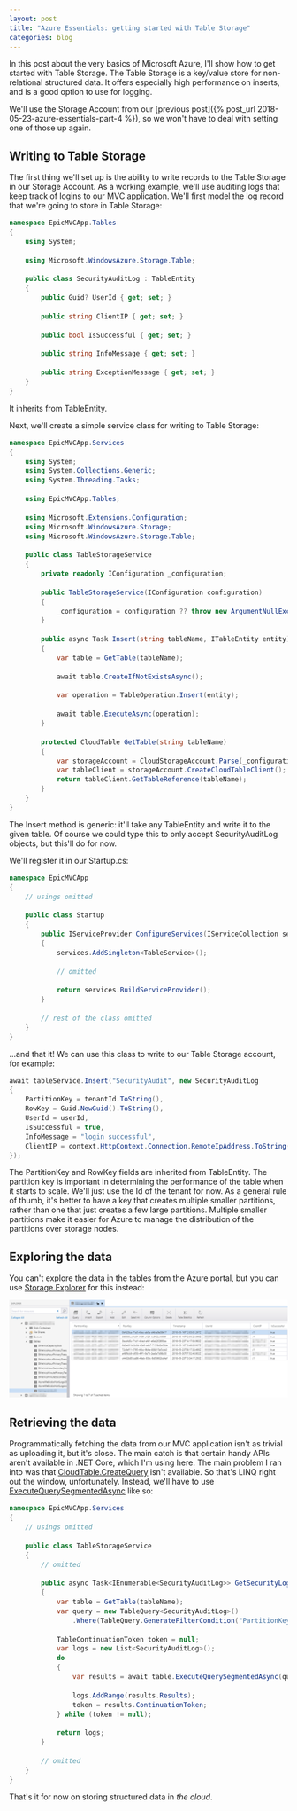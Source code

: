 ```yaml
---
layout: post
title: "Azure Essentials: getting started with Table Storage"
categories: blog
---
```


In this post about the very basics of Microsoft Azure, I'll show how to get started with Table Storage. The Table Storage is a key/value store for non-relational structured data. It offers especially high performance on inserts, and is a good option to use for logging.

We'll use the Storage Account from our [previous post]({% post_url 2018-05-23-azure-essentials-part-4 %}), so we won't have to deal with setting one of those up again.

## Writing to Table Storage

The first thing we'll set up is the ability to write records to the Table Storage in our Storage Account. As a working example, we'll use auditing logs that keep track of logins to our MVC application. We'll first model the log record that we're going to store in Table Storage:

```csharp
namespace EpicMVCApp.Tables
{
    using System;

    using Microsoft.WindowsAzure.Storage.Table;

    public class SecurityAuditLog : TableEntity
    {
        public Guid? UserId { get; set; }

        public string ClientIP { get; set; }

        public bool IsSuccessful { get; set; }

        public string InfoMessage { get; set; }

        public string ExceptionMessage { get; set; }
    }
}
```

It inherits from TableEntity.

Next, we'll create a simple service class for writing to Table Storage:

```csharp
namespace EpicMVCApp.Services
{
    using System;
    using System.Collections.Generic;
    using System.Threading.Tasks;

    using EpicMVCApp.Tables;

    using Microsoft.Extensions.Configuration;
    using Microsoft.WindowsAzure.Storage;
    using Microsoft.WindowsAzure.Storage.Table;

    public class TableStorageService
    {
        private readonly IConfiguration _configuration;

        public TableStorageService(IConfiguration configuration)
        {
            _configuration = configuration ?? throw new ArgumentNullException(nameof(configuration));
        }

        public async Task Insert(string tableName, ITableEntity entity)
        {
            var table = GetTable(tableName);

            await table.CreateIfNotExistsAsync();

            var operation = TableOperation.Insert(entity);

            await table.ExecuteAsync(operation);
        }

        protected CloudTable GetTable(string tableName)
        {
            var storageAccount = CloudStorageAccount.Parse(_configuration.GetConnectionString("MyAzureStorage"));
            var tableClient = storageAccount.CreateCloudTableClient();
            return tableClient.GetTableReference(tableName);
        }
    }
}
```

The Insert method is generic: it'll take any TableEntity and write it to the given table. Of course we could type this to only accept SecurityAuditLog objects, but this'll do for now.

We'll register it in our Startup.cs:

```csharp
namespace EpicMVCApp
{
    // usings omitted

    public class Startup
    {
        public IServiceProvider ConfigureServices(IServiceCollection services)
        {
            services.AddSingleton<TableService>();

            // omitted

            return services.BuildServiceProvider();
        }

        // rest of the class omitted
    }
}
```

...and that it! We can use this class to write to our Table Storage account, for example:

```csharp
await tableService.Insert("SecurityAudit", new SecurityAuditLog
{
    PartitionKey = tenantId.ToString(),
    RowKey = Guid.NewGuid().ToString(),
    UserId = userId,
    IsSuccessful = true,
    InfoMessage = "login successful",
    ClientIP = context.HttpContext.Connection.RemoteIpAddress.ToString()
});
```

The PartitionKey and RowKey fields are inherited from TableEntity. The partition key is important in determining the performance of the table when it starts to scale. We'll just use the Id of the tenant for now. As a general rule of thumb, it's better to have a key that creates multiple smaller partitions, rather than one that just creates a few large partitions. Multiple smaller partitions make it easier for Azure to manage the distribution of the partitions over storage nodes.

## Exploring the data

You can't explore the data in the tables from the Azure portal, but you can use [Storage Explorer](https://azure.microsoft.com/en-us/features/storage-explorer/) for this instead:

![](/assets/img/blog/2018/05/table-storage-explorer.png)

## Retrieving the data

Programmatically fetching the data from our MVC application isn't as trivial as uploading it, but it's close. The main catch is that certain handy APIs aren't available in .NET Core, which I'm using here. The main problem I ran into was that [CloudTable.CreateQuery](https://docs.microsoft.com/en-us/dotnet/api/microsoft.windowsazure.storage.table.cloudtable.createquery?view=azure-dotnet) isn't available. So that's LINQ right out the window, unfortunately. Instead, we'll have to use [ExecuteQuerySegmentedAsync](https://docs.microsoft.com/en-us/dotnet/api/microsoft.azure.cosmosdb.table.cloudtable.executequerysegmentedasync?view=azure-dotnet) like so:

```csharp
namespace EpicMVCApp.Services
{
    // usings omitted

    public class TableStorageService
    {
        // omitted

        public async Task<IEnumerable<SecurityAuditLog>> GetSecurityLogs(string tableName, Guid tenantId)
        {
            var table = GetTable(tableName);
            var query = new TableQuery<SecurityAuditLog>()
                .Where(TableQuery.GenerateFilterCondition("PartitionKey", QueryComparisons.Equal, tenantId.ToString()));

            TableContinuationToken token = null;
            var logs = new List<SecurityAuditLog>();
            do
            {
                var results = await table.ExecuteQuerySegmentedAsync(query, token);

                logs.AddRange(results.Results);
                token = results.ContinuationToken;
            } while (token != null);

            return logs;
        }

        // omitted
    }
}
```

That's it for now on storing structured data in _the cloud_.
